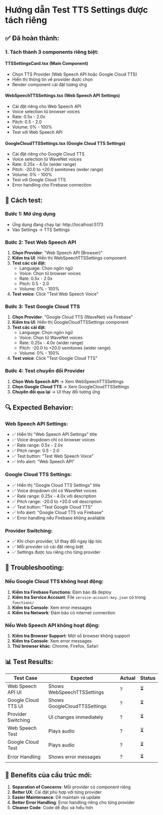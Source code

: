 # Hướng dẫn Test TTS Settings được tách riêng

## ✅ Đã hoàn thành:

### 1. Tách thành 3 components riêng biệt:

#### **TTSSettingsCard.tsx** (Main Component)
- Chọn TTS Provider (Web Speech API hoặc Google Cloud TTS)
- Hiển thị thông tin về provider được chọn
- Render component cài đặt tương ứng

#### **WebSpeechTTSSettings.tsx** (Web Speech API Settings)
- Cài đặt riêng cho Web Speech API
- Voice selection từ browser voices
- Rate: 0.5x - 2.0x
- Pitch: 0.5 - 2.0
- Volume: 0% - 100%
- Test với Web Speech API

#### **GoogleCloudTTSSettings.tsx** (Google Cloud TTS Settings)
- Cài đặt riêng cho Google Cloud TTS
- Voice selection từ WaveNet voices
- Rate: 0.25x - 4.0x (wider range)
- Pitch: -20.0 to +20.0 semitones (wider range)
- Volume: 0% - 100%
- Test với Google Cloud TTS
- Error handling cho Firebase connection

## 🧪 Cách test:

### Bước 1: Mở ứng dụng
- Ứng dụng đang chạy tại: http://localhost:5173
- Vào Settings → TTS Settings

### Bước 2: Test Web Speech API
1. **Chọn Provider**: "Web Speech API (Browser)"
2. **Kiểm tra UI**: Hiển thị WebSpeechTTSSettings component
3. **Test các cài đặt**:
   - Language: Chọn ngôn ngữ
   - Voice: Chọn từ browser voices
   - Rate: 0.5x - 2.0x
   - Pitch: 0.5 - 2.0
   - Volume: 0% - 100%
4. **Test voice**: Click "Test Web Speech Voice"

### Bước 3: Test Google Cloud TTS
1. **Chọn Provider**: "Google Cloud TTS (WaveNet) via Firebase"
2. **Kiểm tra UI**: Hiển thị GoogleCloudTTSSettings component
3. **Test các cài đặt**:
   - Language: Chọn ngôn ngữ
   - Voice: Chọn từ WaveNet voices
   - Rate: 0.25x - 4.0x (wider range)
   - Pitch: -20.0 to +20.0 semitones (wider range)
   - Volume: 0% - 100%
4. **Test voice**: Click "Test Google Cloud TTS"

### Bước 4: Test chuyển đổi Provider
1. **Chọn Web Speech API** → Xem WebSpeechTTSSettings
2. **Chọn Google Cloud TTS** → Xem GoogleCloudTTSSettings
3. **Chuyển đổi qua lại** → UI thay đổi tương ứng

## 🔍 Expected Behavior:

### Web Speech API Settings:
- ✅ Hiển thị "Web Speech API Settings" title
- ✅ Voice dropdown chỉ có browser voices
- ✅ Rate range: 0.5x - 2.0x
- ✅ Pitch range: 0.5 - 2.0
- ✅ Test button: "Test Web Speech Voice"
- ✅ Info alert: "Web Speech API"

### Google Cloud TTS Settings:
- ✅ Hiển thị "Google Cloud TTS Settings" title
- ✅ Voice dropdown chỉ có WaveNet voices
- ✅ Rate range: 0.25x - 4.0x với description
- ✅ Pitch range: -20.0 to +20.0 với description
- ✅ Test button: "Test Google Cloud TTS"
- ✅ Info alert: "Google Cloud TTS via Firebase"
- ✅ Error handling nếu Firebase không available

### Provider Switching:
- ✅ Khi chọn provider, UI thay đổi ngay lập tức
- ✅ Mỗi provider có cài đặt riêng biệt
- ✅ Settings được lưu riêng cho từng provider

## 🐛 Troubleshooting:

### Nếu Google Cloud TTS không hoạt động:
1. **Kiểm tra Firebase Functions**: Đảm bảo đã deploy
2. **Kiểm tra Service Account**: File `service-account-key.json` có trong `functions/`
3. **Kiểm tra Console**: Xem error messages
4. **Kiểm tra Network**: Đảm bảo có internet connection

### Nếu Web Speech API không hoạt động:
1. **Kiểm tra Browser Support**: Một số browser không support
2. **Kiểm tra Console**: Xem error messages
3. **Thử browser khác**: Chrome, Firefox, Safari

## 📊 Test Results:

| Test Case | Expected | Actual | Status |
|-----------|----------|--------|---------|
| Web Speech API UI | Shows WebSpeechTTSSettings | ? | ⏳ |
| Google Cloud TTS UI | Shows GoogleCloudTTSSettings | ? | ⏳ |
| Provider Switching | UI changes immediately | ? | ⏳ |
| Web Speech Test | Plays audio | ? | ⏳ |
| Google Cloud Test | Plays audio | ? | ⏳ |
| Error Handling | Shows error messages | ? | ⏳ |

## 🎯 Benefits của cấu trúc mới:

1. **Separation of Concerns**: Mỗi provider có component riêng
2. **Better UX**: Cài đặt phù hợp với từng provider
3. **Easier Maintenance**: Dễ maintain và update
4. **Better Error Handling**: Error handling riêng cho từng provider
5. **Cleaner Code**: Code dễ đọc và hiểu hơn
